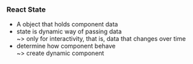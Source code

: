 ### React State  
* A object that holds component data    
* state is dynamic way of passing data  
~> only for interactivity, that is, data that changes over time  
* determine how component behave  
~> create dynamic component  

